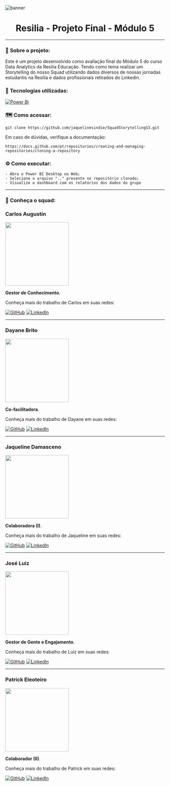 ![banner](https://eccosys.com.br/guia/wp-content/uploads/2021/04/88.jpg)

<h1 align="center">Resilia - Projeto Final - Módulo 5 </h1>

---
### 📌 <strong>Sobre o projeto:</strong>

Este é um projeto desenvolvido como avaliação final do Módulo 5 do curso Data Analytics da Resilia Educação. 
Tendo como tema realizar um Storytelling do nosso Squad utilizando dados diversos de nossas jornadas estudantis na Resilia e dados profissionais retirados do Linkedin.

### 🚀 <strong>Tecnologias utilizadas:</strong>
[![Power Bi](https://img.shields.io/badge/power_bi-F2C811?style=for-the-badge&logo=powerbi&logoColor=black)](https://powerbi.microsoft.com/pt-br/)

### 🗺️ <strong>Como acessar:</strong>

```shell
git clone https://github.com/jaquelinesindie/SquadStorytellingS3.git
```

Em caso de dúvidas, verifique a documentação:
```shell
https://docs.github.com/pt/repositories/creating-and-managing-repositories/cloning-a-repository
```

### :gear: <strong>Como executar:</strong>

```shell
- Abra o Power BI Desktop ou Web;
- Selecione o arquivo ".." presente no repositório clonado;
- Visualize o dashboard com os relatórios dos dados do grupo
```
---

### :busts_in_silhouette: <strong> Conheça o squad:</strong>

### Carlos Augustin
<img src="https://media-exp1.licdn.com/dms/image/C4E03AQEf3dikzmGiaA/profile-displayphoto-shrink_200_200/0/1655952159584?e=1673481600&v=beta&t=kRyuAf7BoJkh6l5uoRTD0GiycxFXYwJSYZdkiFhjndM" width="200" height="200" />
<p align="left">

<p align="left"> 
<strong>Gestor de Conhecimento</strong>.<br>
<p align="left">
Conheça mais do trabalho de Carlos em suas redes:
</p>

[![GitHub](https://img.shields.io/badge/github-%23121011.svg?style=for-the-badge&logo=github&logoColor=white)](https://github.com/cxrlxx) [![LinkedIn](https://img.shields.io/badge/linkedin-%230077B5.svg?style=for-the-badge&logo=linkedin&logoColor=white)](https://www.linkedin.com/in/carlos-augustin/)

--- 

### Dayane Brito
<img src="https://media-exp1.licdn.com/dms/image/C4D03AQFTFefwA6qpzQ/profile-displayphoto-shrink_800_800/0/1663778946632?e=1673481600&v=beta&t=xujPo-ckUKBYkv8_NDR4XjVTFrO3dheB5vksjUhSSDM" width="200" height="200" />
<p align="left">

<p align="left"> 
<strong> Co-facilitadora</strong>.<br>
<p align="left">
Conheça mais do trabalho de Dayane em suas redes:
</p>

[![GitHub](https://img.shields.io/badge/github-%23121011.svg?style=for-the-badge&logo=github&logoColor=white)](https://github.com/DayBrito) [![LinkedIn](https://img.shields.io/badge/linkedin-%230077B5.svg?style=for-the-badge&logo=linkedin&logoColor=white)](https://www.linkedin.com/in/dayane-brito-/)

---

### Jaqueline Damasceno
<img src="https://media-exp1.licdn.com/dms/image/C4D03AQHiiMKzalyUrg/profile-displayphoto-shrink_800_800/0/1660309235090?e=1673481600&v=beta&t=O-R81tIhfgxVRymFR8LRJyC-bmEhEi09I0R5GiYPYAg" width="200" height="200" />
<p align="left">
  
<p align="left"> 
   <strong>Colaboradora (I)</strong>.<br>
<p align="left">
Conheça mais do trabalho de Jaqueline em suas redes:
</p>

[![GitHub](https://img.shields.io/badge/github-%23121011.svg?style=for-the-badge&logo=github&logoColor=white)](https://github.com/jaquelinesindie) [![LinkedIn](https://img.shields.io/badge/linkedin-%230077B5.svg?style=for-the-badge&logo=linkedin&logoColor=white)](https://www.linkedin.com/in/jaquelinesindie/)
    
---

### José Luiz 
<img src="https://avatars.githubusercontent.com/u/102260013?s=400&u=e14d9506d3f077fda24f7388b7a664bd1786741c&v=4" width="200" height="200" />
<p align="left">

<p align="left"> 
  <strong> Gestor de Gente e Engajamento</strong>.<br>
<p align="left">
Conheça mais do trabalho de Luiz em suas redes:
</p>

[![GitHub](https://img.shields.io/badge/github-%23121011.svg?style=for-the-badge&logo=github&logoColor=white)](https://github.com/JoSEPHDev2022) [![LinkedIn](https://img.shields.io/badge/linkedin-%230077B5.svg?style=for-the-badge&logo=linkedin&logoColor=white)](https://www.linkedin.com/in/jose-luiz-ferreira-junior/)

---

### Patrick Eleoteiro
<img src="https://media-exp1.licdn.com/dms/image/C4D03AQFJ4suyWcG5cA/profile-displayphoto-shrink_200_200/0/1642812393367?e=1673481600&v=beta&t=jN61pOP-o-eTpbJm3nsDbNqEpwfQsXM0FfA18ba_Edg" width="200" height="200" />
<p align="left">

<p align="left"> 
  <strong>Colaborador (II)</strong>.<br>
<p align="left">
Conheça mais do trabalho de Patrick em suas redes:
</p>

[![GitHub](https://img.shields.io/badge/github-%23121011.svg?style=for-the-badge&logo=github&logoColor=white)](https://github.com/Eleoteriop) [![LinkedIn](https://img.shields.io/badge/linkedin-%230077B5.svg?style=for-the-badge&logo=linkedin&logoColor=white)](https://www.linkedin.com/in/patrickeleoterio/)